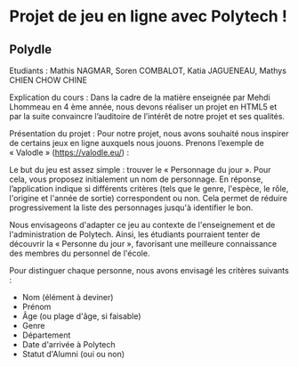# Projet de jeu en ligne avec Polytech !

## Polydle
Etudiants : Mathis NAGMAR, Soren COMBALOT, Katia JAGUENEAU, Mathys CHIEN CHOW CHINE

Explication du cours :
Dans la cadre de la matière enseignée par Mehdi Lhommeau en 4 ème année, nous devons réaliser un
projet en HTML5 et par la suite convaincre l’auditoire de l’intérêt de notre projet et ses qualités.

Présentation du projet :
Pour notre projet, nous avons souhaité nous inspirer de certains jeux en ligne auxquels nous jouons.
Prenons l’exemple de « Valodle » (https://valodle.eu/) :

Le but du jeu est assez simple : trouver le « Personnage du jour ». Pour cela, vous proposez
initialement un nom de personnage. En réponse, l’application indique si différents critères (tels que
le genre, l'espèce, le rôle, l'origine et l'année de sortie) correspondent ou non. Cela permet de
réduire progressivement la liste des personnages jusqu'à identifier le bon.

Nous envisageons d'adapter ce jeu au contexte de l&#39;enseignement et de l'administration de Polytech.
Ainsi, les étudiants pourraient tenter de découvrir la « Personne du jour », favorisant une meilleure
connaissance des membres du personnel de l'école.

Pour distinguer chaque personne, nous avons envisagé les critères suivants :
- Nom (élément à deviner)
- Prénom
- Âge (ou plage d&#39;âge, si faisable)
- Genre
- Département
- Date d'arrivée à Polytech
- Statut d'Alumni (oui ou non)
